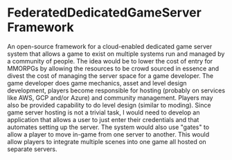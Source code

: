 # FederatedDedicatedGameServer Framework
An open-source framework for a cloud-enabled dedicated game server system that allows a game to exist on multiple systems run and managed by a community of people. The idea would be to lower the cost of entry for MMORPGs by allowing the resources to be crowd sourced in essence and divest the cost of managing the server space for a game developer.  The game developer does game mechanics, asset and level design development, players become responsible for hosting (probably on services like AWS,  GCP and/or Azure) and community management. Players may also be provided capability to do level design (similar to moding). Since game server hosting is not a trivial task, I would need to develop an application that allows a user to just enter their credentials and that automates setting up the server. The system would also use "gates" to allow a player to move in-game from one server to another. This would allow players to integrate multiple scenes into one game all hosted on separate servers.

